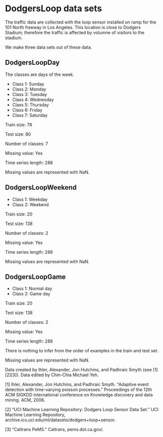 # DodgersLoop data sets

The traffic data are collected with the loop sensor installed on ramp for the 101 North freeway in Los Angeles. This location is close to Dodgers Stadium; therefore the traffic is affected by volumne of visitors to the stadium.

We make three data sets out of these data.

## DodgersLoopDay

The classes are days of the week.

- Class 1: Sunday
- Class 2: Monday
- Class 3: Tuesday
- Class 4: Wednesday
- Class 5: Thursday 
- Class 6: Friday
- Class 7: Saturday 

Train size: 78

Test size: 80

Number of classes: 7

Missing value: Yes

Time series length: 288

Missing values are represented with NaN.

## DodgersLoopWeekend

- Class 1: Weekday
- Class 2: Weekend

Train size: 20

Test size: 138

Number of classes: 2

Missing value: Yes

Time series length: 288

Missing values are represented with NaN.

## DodgersLoopGame

- Class 1: Normal day
- Class 2: Game day

Train size: 20

Test size: 138

Number of classes: 2

Missing value: Yes

Time series length: 288

There is nothing to infer from the order of examples in the train and test set.

Missing values are represented with NaN.

Data created by Ihler, Alexander, Jon Hutchins, and Padhraic Smyth (see [1][2][3]). Data edited by Chin-Chia Michael Yeh. 

[1] Ihler, Alexander, Jon Hutchins, and Padhraic Smyth. "Adaptive event detection with time-varying poisson processes." Proceedings of the 12th ACM SIGKDD international conference on Knowledge discovery and data mining. ACM, 2006.

[2] “UCI Machine Learning Repository: Dodgers Loop Sensor Data Set.” UCI Machine Learning Repository, archive.ics.uci.edu/ml/datasets/dodgers+loop+sensor.

[3] “Caltrans PeMS.” Caltrans, pems.dot.ca.gov/.
